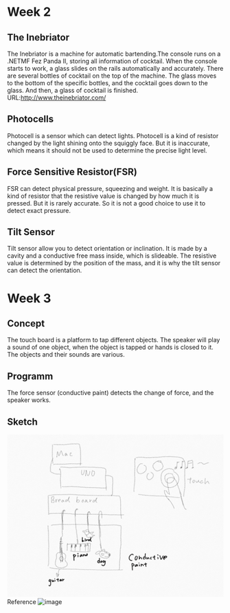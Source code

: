 # Week 2
## The Inebriator
The Inebriator is a machine for automatic bartending.The console runs on a .NETMF Fez Panda II, storing all information of cocktail. When the console starts to work, a glass slides on the rails automatically and accurately. There are several bottles of cocktail on the top of the machine. The glass moves to the bottom of the specific bottles, and the cocktail goes down to the glass. And then, a glass of cocktail is finished. 
URL:http://www.theinebriator.com/
## Photocells
Photocell is a sensor which can detect lights. Photocell is a kind of resistor changed by the light shining onto the squiggly face. But it is inaccurate, which means it should not be used to determine the precise light level.
## Force Sensitive Resistor(FSR)
FSR can detect physical pressure, squeezing and weight. It is basically a kind of resistor that the resistive value is changed by how much it is pressed. But it is rarely accurate. So it is not a good choice to use it to detect exact pressure. 
## Tilt Sensor
Tilt sensor allow you to detect orientation or inclination. It is made by a cavity and a conductive free mass inside, which is slideable. The resistive value is determined by the position of the mass, and it is why the tilt sensor can detect the orientation.

# Week 3
## Concept
The touch board is a platform to tap different objects. The speaker will play a sound of one object, when the object is tapped or hands is closed to it. The objects and their sounds are various. 
## Programm
The force sensor (conductive paint) detects the change of force, and the speaker works.
## Sketch
![image](https://github.com/lingyindu/Digital-Electronics-/blob/master/pic/IMG_2919.PNG)
Reference
![image](https://s-media-cache-ak0.pinimg.com/originals/df/05/6a/df056a1806dfaf9e59a67cc3f3a3a75f.jpg)

